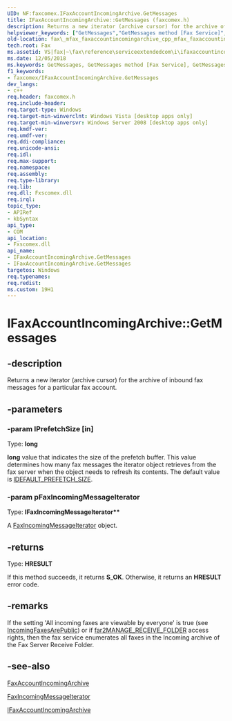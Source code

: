 ```yaml
---
UID: NF:faxcomex.IFaxAccountIncomingArchive.GetMessages
title: IFaxAccountIncomingArchive::GetMessages (faxcomex.h)
description: Returns a new iterator (archive cursor) for the archive of inbound fax messages for a particular fax account.
helpviewer_keywords: ["GetMessages","GetMessages method [Fax Service]","GetMessages method [Fax Service]","IFaxAccountIncomingArchive interface","IFaxAccountIncomingArchive interface [Fax Service]","GetMessages method","IFaxAccountIncomingArchive.GetMessages","IFaxAccountIncomingArchive::GetMessages","_mfax_faxaccountincomingarchive.getmessages","fax._mfax_faxaccountincomingarchive_cpp_mfax_faxaccountincomingarchive_getmessages_cpp","fax._mfax_faxaccountincomingarchive_getmessages","faxcomex/IFaxAccountIncomingArchive::GetMessages"]
old-location: fax\_mfax_faxaccountincomingarchive_cpp_mfax_faxaccountincomingarchive_getmessages_cpp.htm
tech.root: Fax
ms.assetid: VS|fax|~\fax\reference\serviceextendedcom\i\ifaxaccountincomingarchive\getmessages.htm
ms.date: 12/05/2018
ms.keywords: GetMessages, GetMessages method [Fax Service], GetMessages method [Fax Service],IFaxAccountIncomingArchive interface, IFaxAccountIncomingArchive interface [Fax Service],GetMessages method, IFaxAccountIncomingArchive.GetMessages, IFaxAccountIncomingArchive::GetMessages, _mfax_faxaccountincomingarchive.getmessages, fax._mfax_faxaccountincomingarchive_cpp_mfax_faxaccountincomingarchive_getmessages_cpp, fax._mfax_faxaccountincomingarchive_getmessages, faxcomex/IFaxAccountIncomingArchive::GetMessages
f1_keywords:
- faxcomex/IFaxAccountIncomingArchive.GetMessages
dev_langs:
- c++
req.header: faxcomex.h
req.include-header: 
req.target-type: Windows
req.target-min-winverclnt: Windows Vista [desktop apps only]
req.target-min-winversvr: Windows Server 2008 [desktop apps only]
req.kmdf-ver: 
req.umdf-ver: 
req.ddi-compliance: 
req.unicode-ansi: 
req.idl: 
req.max-support: 
req.namespace: 
req.assembly: 
req.type-library: 
req.lib: 
req.dll: Fxscomex.dll
req.irql: 
topic_type:
- APIRef
- kbSyntax
api_type:
- COM
api_location:
- Fxscomex.dll
api_name:
- IFaxAccountIncomingArchive.GetMessages
- IFaxAccountIncomingArchive.GetMessages
targetos: Windows
req.typenames: 
req.redist: 
ms.custom: 19H1
---
```


# IFaxAccountIncomingArchive::GetMessages


## -description


Returns a new iterator (archive cursor) for the archive of inbound fax messages for a particular fax account.


## -parameters




### -param lPrefetchSize [in]

Type: <b>long</b>

<b>long</b> value that indicates the size of the prefetch buffer. This value determines how many fax messages the iterator object retrieves from the fax server when the object needs to refresh its contents. The default value is <a href="https://docs.microsoft.com/previous-versions/windows/desktop/fax/-mfax-ldefault-prefetch-size">lDEFAULT_PREFETCH_SIZE</a>.


### -param pFaxIncomingMessageIterator

Type: <b>IFaxIncomingMessageIterator**</b>

A <a href="https://docs.microsoft.com/previous-versions/windows/desktop/fax/-mfax-faxincomingmessageiterator">FaxIncomingMessageIterator</a> object.



## -returns



Type: <b>HRESULT</b>

If this method succeeds, it returns <b xmlns:loc="http://microsoft.com/wdcml/l10n">S_OK</b>. Otherwise, it returns an <b xmlns:loc="http://microsoft.com/wdcml/l10n">HRESULT</b> error code.




## -remarks



If the setting 'All incoming faxes are viewable by everyone' is true (see <a href="https://docs.microsoft.com/previous-versions/windows/desktop/fax/-mfax-faxconfiguration-incomingfaxesarepublic-vb">IncomingFaxesArePublic</a>) or if <a href="https://docs.microsoft.com/previous-versions/windows/desktop/api/faxcomex/ne-faxcomex-fax_access_rights_enum_2">far2MANAGE_RECEIVE_FOLDER</a> access rights, then the fax service enumerates all faxes in the Incoming archive of the Fax Server Receive Folder.




## -see-also




<a href="https://docs.microsoft.com/previous-versions/windows/desktop/fax/-mfax-faxaccountincomingarchive">FaxAccountIncomingArchive</a>



<a href="https://docs.microsoft.com/previous-versions/windows/desktop/fax/-mfax-faxincomingmessageiterator">FaxIncomingMessageIterator</a>



<a href="https://docs.microsoft.com/previous-versions/windows/desktop/api/faxcomex/nn-faxcomex-ifaxaccountincomingarchive">IFaxAccountIncomingArchive</a>
 

 


